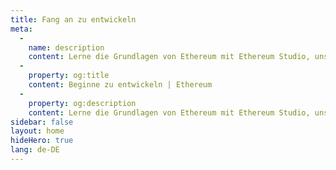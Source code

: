 ```yaml
---
title: Fang an zu entwickeln
meta:
  - 
    name: description
    content: Lerne die Grundlagen von Ethereum mit Ethereum Studio, unserer webbasierten IDE für das Entwickeln und Testen von Smart Contracts.
  - 
    property: og:title
    content: Beginne zu entwickeln | Ethereum
  - 
    property: og:description
    content: Lerne die Grundlagen von Ethereum mit Ethereum Studio, unserer webbasierten IDE für das Entwickeln und Testen von Smart Contracts.
sidebar: false
layout: home
hideHero: true
lang: de-DE
---
```


<BuildPage />
